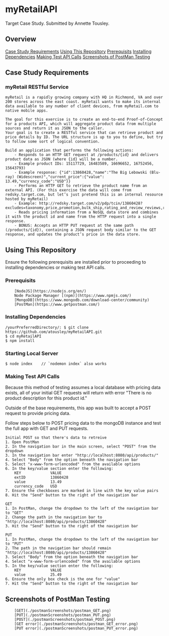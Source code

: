 # myRetailAPI

Target Case Study. Submitted by Annette Tousley.

## Overview

[Case Study Requirements](#case-study-requirements)
[Using This Repository](#using-this-repository)
    [Prerequisits](#prerequisits)
    [Installing Dependencies](#installing-dependencies)
    [Making Test API Calls](#making-test-api-calls)
[Screenshots of PostMan Testing](#screenshots-of-postman-testing)

## Case Study Requirements

### myRetail RESTful Service
```
myRetail is a rapidly growing company with HQ in Richmond, VA and over 200 stores across the east coast. myRetail wants to make its internal data available to any number of client devices, from myRetail.com to native mobile apps.

The goal for this exercise is to create an end-to-end Proof-of-Concept for a products API, which will aggregate product data from multiple sources and return it as JSON to the caller. 
Your goal is to create a RESTful service that can retrieve product and price details by ID. The URL structure is up to you to define, but try to follow some sort of logical convention.

Build an application that performs the following actions:
    - Responds to an HTTP GET request at /products/{id} and delivers product data as JSON (where {id} will be a number. 
    - Example product IDs: 15117729, 16483589, 16696652, 16752456, 15643793) 
    - Example response: {"id":13860428,"name":"The Big Lebowski (Blu-ray) (Widescreen)","current_price":{"value": 13.49,"currency_code":"USD"}}
    - Performs an HTTP GET to retrieve the product name from an external API. (For this exercise the data will come from redsky.target.com, but let’s just pretend this is an internal resource hosted by myRetail)
    - Example: http://redsky.target.com/v2/pdp/tcin/13860428?excludes=taxonomy,price,promotion,bulk_ship,rating_and_review_reviews,rating_and_review_statistics,question_answer_statistics
    - Reads pricing information from a NoSQL data store and combines it with the product id and name from the HTTP request into a single response.
    - BONUS: Accepts an HTTP PUT request at the same path (/products/{id}), containing a JSON request body similar to the GET response, and updates the product’s price in the data store.
```

## Using This Repository

 Ensure the following prerequisits are installed prior to proceeding to installing dependencies or making test API calls.

### Prerequisits

        [NodeJS](https://nodejs.org/en/)
        Node Package Manager [(npm)](https://www.npmjs.com/)
        [MongoDB](https://www.mongodb.com/download-center/community) 
        [PostMan](https://www.getpostman.com/)

### Installing Dependencies
```
/yourPreferredDirectory/: $ git clone https://github.com/atousley/myRetailAPI.git
$ cd myRetailAPI
$ npm install
```

### Starting Local Server
```
$ node index    // `nodemon index` also works
```

### Making Test API Calls

Because this method of testing assumes a local database with pricing data exists, all of your initial GET requests will return with error "There is no product description for this product id."

Outside of the base requirements, this app was built to accept a POST request to provide pricing data.

Follow steps below to POST pricing data to the mongoDB instance and test the full app with GET and PUT requests.

```
Initial POST so that there's data to retreive
1. Open PostMan
2. In the navigation bar in the main screen, select "POST" from the dropdown
3. In the navigation bar enter "http://localhost:8080/api/products/"
4. Select "Body" from the option beneath the navigation bar
5. Select "x-www-form-urlencoded" from the available options
6. In the key/value section enter the following:
    KEY             VALUE
    extID           13860428
    value           13.49
    currency_code   USD
7. Ensure the checkboxes are marked in line with the key value pairs
8. Hit the "Send" button to the right of the navigation bar

GET
1. In PostMan, change the dropdown to the left of the navigation bar to "GET"
2. Change the path in the navigation bar to "http://localhost:8080/api/products/13860428"
3. Hit the "Send" button to the right of the navigation bar

PUT
1. In PostMan, change the dropdown to the left of the navigation bar to "PUT"
2. The path in the navigation bar should remain "http://localhost:8080/api/products/13860428"
3. Select "Body" from the option beneath the navigation bar
4. Select "x-www-form-urlencoded" from the available options
5. In the key/value section enter the following:
    KEY             VALUE
    value           25.49
6. Ensure the only box check is the one for "value"
7. Hit the "Send" button to the right of the navigation bar
```

## Screenshots of PostMan Testing

        [GET](./postmanScreenshots/postman_GET.png)
        [PUT](./postmanScreenshots/postman_PUT.png)
        [POST](./postmanScreenshots/postman_POST.png)
        [GET error](./postmanScreenshots/postman_GET_error.png)
        [PUT error](./postmanScreenshots/postman_PUT_error.png)